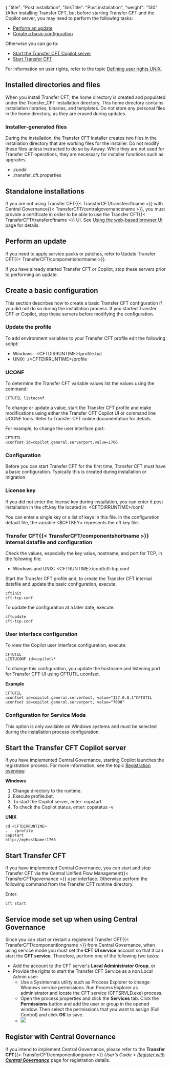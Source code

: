 {
    "title": "Post installation",
    "linkTitle": "Post installation",
    "weight": "130"
}After installing Transfer CFT, but before starting Transfer CFT and the Copilot server, you may need to perform the following tasks:

- [Perform an update](#updates)
- [Create a basic configuration](#Creating_a_basic_configuration)

Otherwise you can go to:

- <a href="#Start" class="MCXref xref">Start the Transfer CFT Copilot server</a>
- <a href="#Start2" class="MCXref xref">Start Transfer CFT</a>

For information on user rights, refer to the topic [Defining user rights UNIX]().

## Installed directories and files

When you install Transfer CFT, the home directory is created and populated under the Transfer\_CFT installation directory. This home directory contains installation libraries, binaries, and templates. Do not store any personal files in the home directory, as they are erased during updates.

### Installer-generated files

During the installation, the Transfer CFT installer creates two files in the installation directory that are working files for the installer. Do not modify these files unless instructed to do so by Axway. While they are not used for Transfer CFT operations, they are necessary for installer functions such as upgrades.

- .rundir
- .transfer\_cft.properties

## Standalone installations

If you are not using Transfer CFT{{< TransferCFT/transfercftname  >}} with Central Governance{{< TransferCFT/centralgovernancename  >}}, you must provide a certificate in order to be able to use the Transfer CFT{{< TransferCFT/transfercftname  >}} UI. See [Using the web-based browser UI](../../../c_intro_userinterfaces/web_copilot_ui#Connect2) page for details.

<span id="updates"></span>

## Perform an update

If you need to apply service packs or patches, refer to Update Transfer CFT{{< TransferCFT/componentshortname  >}}.

If you have already started Transfer CFT or Copilot, stop these servers prior to performing an update.

<span id="Creating_a_basic_configuration"></span>

## Create a basic configuration

This section describes how to create a basic Transfer CFT configuration
if you did not do so during the installation process. If you started Transfer CFT or Copilot, stop these servers before modifying the configuration.

### Update the profile

To add environment variables to your Transfer CFT profile
edit the following script:

- Windows:  &lt;CFTDIRRUNTIME>\\profile.bat
- UNIX: ./&lt;CFTDIRRUNTIME>/profile

### UCONF

To determine the Transfer CFT variable values list the values using
the command:

```
CFTUTIL listuconf
```

To change or update a value, start the Transfer CFT profile
and make modifications using either the Transfer CFT Copilot UI or command line UCONF tools. Refer to Transfer
CFT online
documentation for details.

For example, to change the user interface port:

```
CFTUTIL
uconfset id=copilot.general.serverport,value=1766
```

### Configuration

Before you can start Transfer CFT for the first time, Transfer CFT must
have a basic configuration. Typically this is created during installation or migration.

### License key

If you did not enter the license key during installation, you can enter it post installation in the cft.key file located in: &lt;CFTDIRRUNTIME>/conf/

You can enter a single key or a list of keys in this file. In the configuration default
file, the variable &lt;$CFTKEY> represents the cft.key file.

### Transfer CFT{{< TransferCFT/componentshortname  >}} internal datafile and configuration

Check the values, especially the key value, hostname, and port for TCP,
in the following file:

- Windows and UNIX: &lt;CFTRUNTIME>/conf/cft-tcp.conf

Start the Transfer CFT profile and, to create the Transfer CFT
internal datafile and update the basic configuration, execute:

```
cftinit
cft-tcp.conf
```

To update the configuration at a later date, execute:

```
cftupdate
cft-tcp.conf
```

### User interface configuration

To view the Copilot user interface configuration, execute:

```
CFTUTIL
LISTUCONF id=copilot\*
```

To change this configuration, you update the hostname and listening
port for Transfer CFT UI using CFTUTIL
uconfset.

******Example******

```
CFTUTIL
uconfset id=copilot.general.serverhost, value="127.0.0.1"CFTUTIL
uconfset id=copilot.general.serverport, value="7000"
```

### Configuration for Service Mode

This option is only available on Windows systems and must be selected during the installation process configuration.

<span id="Start"></span>

## Start the Transfer CFT Copilot server

If you have implemented Central Governance, starting Copilot launches the registration process. For more information, see the topic <a href="../../../governance_services_intro/cg_register_overview" class="MCXref xref">Registration overview</a>.

******Windows******

1. Change directory to the runtime.
1. Execute profile.bat.
1. To start the Copilot server, enter: copstart
1. To check the Copilot status, enter: copstatus -v

******UNIX******

```
cd <CFTDIRRUNTIME>
. . /profile
copstart
http://myHostName:1766
```
<span id="Start2"></span>

## Start Transfer CFT

If you have implemented Central Governance, you can start and stop Transfer CFT via the Central Unified Flow Management{{< TransferCFT/governance  >}} user interface. Otherwise perform the following command from the Transfer CFT runtime directory.

Enter:

```
cft start
```
<span id="Service"></span>

## Service mode set up when using Central Governance

Since you can start or restart a registered Transfer CFT{{< TransferCFT/componentlongname  >}} from Central Governance, when using service mode you must set the **CFT UI service** account so that it can start the **CFT service**. Therefore, perform one of the following two tasks:

- Add the account to the CFT server's **Local Administrator Group**, or
- Provide the rights to start the Transfer CFT Service as a non Local Admin user:
    -   Use a Sysinternals utility such as Process Explorer to change Windows service permissions. Run Process Explorer as administrator and locate the CFT service (CFTSRVLD.exe) process.
    -   Open the process properties and click the **Services** tab. Click the **Permissions** button and add the user or group in the opened window. Then select the permissions that you want to assign (Full Control) and click **OK** to save.
    -   ![](/Images/TransferCFT/services_rights.png)

## Register with Central Governance

If you intend to implement Central Governance, please refer to the **Transfer CFT**{{< TransferCFT/componentlongname  >}} *User's Guide &gt; [*Register with* **Central Governance**](https://docs.axway.com/bundle/TransferCFT_36_UsersGuide_allOS_en_HTML5/page/Content/cft_installation/migrate/register_CG.htm)* page for registration details.
